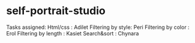 # self-portrait-studio

Tasks assigned:
Html/css : Adilet
Filtering by style: Peri
Filtering by color : Erol
Filtering by length : Kasiet
Search&sort : Chynara
